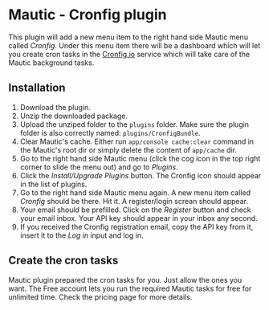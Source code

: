 # Mautic - Cronfig plugin

This plugin will add a new menu item to the right hand side Mautic menu called *Cronfig*. Under this menu item there will be a dashboard which will let you create cron tasks in the [Cronfig.io](https://cronfig.io) service which will take care of the Mautic background tasks.

## Installation

1. Download the plugin.
2. Unzip the downloaded package.
3. Upload the unziped folder to the `plugins` folder. Make sure the plugin folder is also correctly named: `plugins/CronfigBundle`.
4. Clear Mautic's cache. Either run `app/console cache:clear` command in the Mautic's root dir or simply delete the content of `app/cache` dir.
5. Go to the right hand side Mautic menu (click the cog icon in the top right corner to slide the menu out) and go to *Plugins*.
6. Click the *Install/Upgrade Plugins* button. The Cronfig icon should appear in the list of plugins.
7. Go to the right hand side Mautic menu again. A new menu item called *Cronfig* should be there. Hit it. A register/login screan should appear.
8. Your email should be prefilled. Click on the *Register* button and check your email inbox. Your API key should appear in your inbox any second.
9. If you received the Cronfig registration email, copy the API key from it, insert it to the *Log in* input and log in.

## Create the cron tasks

Mautic plugin prepared the cron tasks for you. Just allow the ones you want. The Free account lets you run the required Mautic tasks for free for unlimited time. Check the pricing page for more details. 
